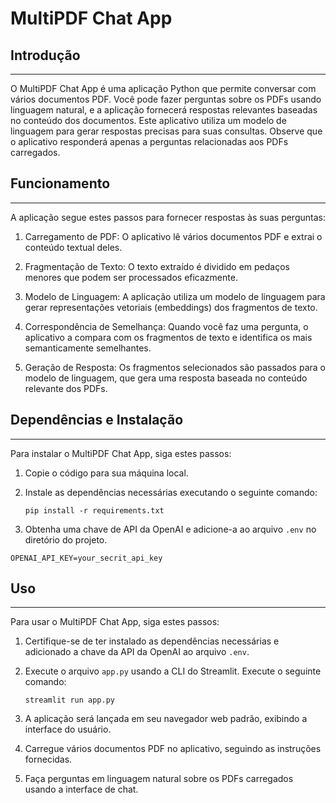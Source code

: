 # MultiPDF Chat App


## Introdução
------------
O MultiPDF Chat App é uma aplicação Python que permite conversar com vários documentos PDF. Você pode fazer perguntas sobre os PDFs usando linguagem natural, e a aplicação fornecerá respostas relevantes baseadas no conteúdo dos documentos. Este aplicativo utiliza um modelo de linguagem para gerar respostas precisas para suas consultas. Observe que o aplicativo responderá apenas a perguntas relacionadas aos PDFs carregados.

## Funcionamento
------------


A aplicação segue estes passos para fornecer respostas às suas perguntas:

1. Carregamento de PDF: O aplicativo lê vários documentos PDF e extrai o conteúdo textual deles.

2. Fragmentação de Texto: O texto extraído é dividido em pedaços menores que podem ser processados eficazmente.

3. Modelo de Linguagem: A aplicação utiliza um modelo de linguagem para gerar representações vetoriais (embeddings) dos fragmentos de texto.

4. Correspondência de Semelhança: Quando você faz uma pergunta, o aplicativo a compara com os fragmentos de texto e identifica os mais semanticamente semelhantes.

5. Geração de Resposta: Os fragmentos selecionados são passados para o modelo de linguagem, que gera uma resposta baseada no conteúdo relevante dos PDFs.

## Dependências e Instalação
----------------------------
Para instalar o MultiPDF Chat App, siga estes passos:

1. Copie o código para sua máquina local.

2. Instale as dependências necessárias executando o seguinte comando:
   ```
   pip install -r requirements.txt
   ```

3. Obtenha uma chave de API da OpenAI e adicione-a ao arquivo `.env` no diretório do projeto.
```commandline
OPENAI_API_KEY=your_secrit_api_key
```

## Uso
-----
Para usar o MultiPDF Chat App, siga estes passos:

1. Certifique-se de ter instalado as dependências necessárias e adicionado a chave da API da OpenAI ao arquivo `.env`.

2. Execute o arquivo `app.py` usando a CLI do Streamlit. Execute o seguinte comando:
   ```
   streamlit run app.py
   ```

3. A aplicação será lançada em seu navegador web padrão, exibindo a interface do usuário.

4. Carregue vários documentos PDF no aplicativo, seguindo as instruções fornecidas.

5. Faça perguntas em linguagem natural sobre os PDFs carregados usando a interface de chat.